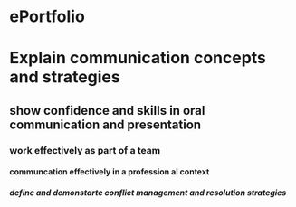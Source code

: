 # ePortfolio
<html>
  <head>
    <body>
      <h1>Explain communication concepts and strategies</h1>
      <h2>show confidence and skills in oral communication and presentation</h2>
        <h3>work effectively as part of a team</h3>
        <h4>communcation effectively in a profession al context</h4>
        <h5>define and demonstarte conflict management and resolution strategies</h5>
    </body>
  </head>
</html>
